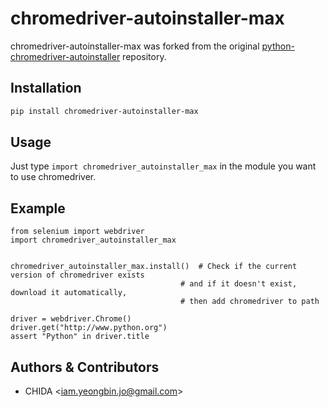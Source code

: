 # chromedriver-autoinstaller-max

chromedriver-autoinstaller-max was forked from the original [python-chromedriver-autoinstaller](https://github.com/yeongbin-jo/python-chromedriver-autoinstaller) repository. 


## Installation

```bash
pip install chromedriver-autoinstaller-max
```

## Usage
Just type `import chromedriver_autoinstaller_max` in the module you want to use chromedriver.

## Example
```
from selenium import webdriver
import chromedriver_autoinstaller_max


chromedriver_autoinstaller_max.install()  # Check if the current version of chromedriver exists
                                      # and if it doesn't exist, download it automatically,
                                      # then add chromedriver to path

driver = webdriver.Chrome()
driver.get("http://www.python.org")
assert "Python" in driver.title
```

## Authors & Contributors

- CHIDA <[iam.yeongbin.jo@gmail.com](mailto:iam.yeongbin.jo@gmail.com)>
